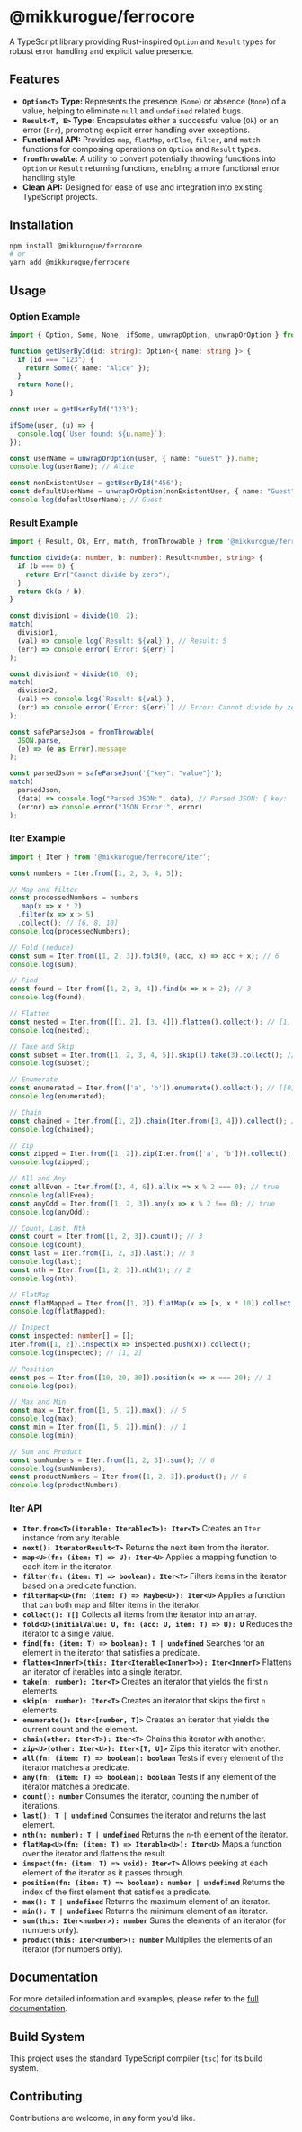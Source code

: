 # @mikkurogue/ferrocore

A TypeScript library providing Rust-inspired `Option` and `Result` types for robust error handling and explicit value presence.

## Features

- **`Option<T>` Type:** Represents the presence (`Some`) or absence (`None`) of a value, helping to eliminate `null` and `undefined` related bugs.
- **`Result<T, E>` Type:** Encapsulates either a successful value (`Ok`) or an error (`Err`), promoting explicit error handling over exceptions.
- **Functional API:** Provides `map`, `flatMap`, `orElse`, `filter`, and `match` functions for composing operations on `Option` and `Result` types.
- **`fromThrowable`:** A utility to convert potentially throwing functions into `Option` or `Result` returning functions, enabling a more functional error handling style.
- **Clean API:** Designed for ease of use and integration into existing TypeScript projects.

## Installation

```bash
npm install @mikkurogue/ferrocore
# or
yarn add @mikkurogue/ferrocore
```

## Usage

### Option Example

```typescript
import { Option, Some, None, ifSome, unwrapOption, unwrapOrOption } from '@mikkurogue/ferrocore/option';

function getUserById(id: string): Option<{ name: string }> {
  if (id === "123") {
    return Some({ name: "Alice" });
  }
  return None();
}

const user = getUserById("123");

ifSome(user, (u) => {
  console.log(`User found: ${u.name}`);
});

const userName = unwrapOrOption(user, { name: "Guest" }).name;
console.log(userName); // Alice

const nonExistentUser = getUserById("456");
const defaultUserName = unwrapOrOption(nonExistentUser, { name: "Guest" }).name;
console.log(defaultUserName); // Guest
```

### Result Example

```typescript
import { Result, Ok, Err, match, fromThrowable } from '@mikkurogue/ferrocore/result';

function divide(a: number, b: number): Result<number, string> {
  if (b === 0) {
    return Err("Cannot divide by zero");
  }
  return Ok(a / b);
}

const division1 = divide(10, 2);
match(
  division1,
  (val) => console.log(`Result: ${val}`), // Result: 5
  (err) => console.error(`Error: ${err}`)
);

const division2 = divide(10, 0);
match(
  division2,
  (val) => console.log(`Result: ${val}`),
  (err) => console.error(`Error: ${err}`) // Error: Cannot divide by zero
);

const safeParseJson = fromThrowable(
  JSON.parse,
  (e) => (e as Error).message
);

const parsedJson = safeParseJson('{"key": "value"}');
match(
  parsedJson,
  (data) => console.log("Parsed JSON:", data), // Parsed JSON: { key: 'value' }
  (error) => console.error("JSON Error:", error)
);
```

### Iter Example

```typescript
import { Iter } from '@mikkurogue/ferrocore/iter';

const numbers = Iter.from([1, 2, 3, 4, 5]);

// Map and filter
const processedNumbers = numbers
  .map(x => x * 2)
  .filter(x => x > 5)
  .collect(); // [6, 8, 10]
console.log(processedNumbers);

// Fold (reduce)
const sum = Iter.from([1, 2, 3]).fold(0, (acc, x) => acc + x); // 6
console.log(sum);

// Find
const found = Iter.from([1, 2, 3, 4]).find(x => x > 2); // 3
console.log(found);

// Flatten
const nested = Iter.from([[1, 2], [3, 4]]).flatten().collect(); // [1, 2, 3, 4]
console.log(nested);

// Take and Skip
const subset = Iter.from([1, 2, 3, 4, 5]).skip(1).take(3).collect(); // [2, 3, 4]
console.log(subset);

// Enumerate
const enumerated = Iter.from(['a', 'b']).enumerate().collect(); // [[0, 'a'], [1, 'b']]
console.log(enumerated);

// Chain
const chained = Iter.from([1, 2]).chain(Iter.from([3, 4])).collect(); // [1, 2, 3, 4]
console.log(chained);

// Zip
const zipped = Iter.from([1, 2]).zip(Iter.from(['a', 'b'])).collect(); // [[1, 'a'], [2, 'b']]
console.log(zipped);

// All and Any
const allEven = Iter.from([2, 4, 6]).all(x => x % 2 === 0); // true
console.log(allEven);
const anyOdd = Iter.from([1, 2, 3]).any(x => x % 2 !== 0); // true
console.log(anyOdd);

// Count, Last, Nth
const count = Iter.from([1, 2, 3]).count(); // 3
console.log(count);
const last = Iter.from([1, 2, 3]).last(); // 3
console.log(last);
const nth = Iter.from([1, 2, 3]).nth(1); // 2
console.log(nth);

// FlatMap
const flatMapped = Iter.from([1, 2]).flatMap(x => [x, x * 10]).collect(); // [1, 10, 2, 20]
console.log(flatMapped);

// Inspect
const inspected: number[] = [];
Iter.from([1, 2]).inspect(x => inspected.push(x)).collect();
console.log(inspected); // [1, 2]

// Position
const pos = Iter.from([10, 20, 30]).position(x => x === 20); // 1
console.log(pos);

// Max and Min
const max = Iter.from([1, 5, 2]).max(); // 5
console.log(max);
const min = Iter.from([1, 5, 2]).min(); // 1
console.log(min);

// Sum and Product
const sumNumbers = Iter.from([1, 2, 3]).sum(); // 6
console.log(sumNumbers);
const productNumbers = Iter.from([1, 2, 3]).product(); // 6
console.log(productNumbers);
```

### Iter API

-   **`Iter.from<T>(iterable: Iterable<T>): Iter<T>`**
    Creates an `Iter` instance from any iterable.
-   **`next(): IteratorResult<T>`**
    Returns the next item from the iterator.
-   **`map<U>(fn: (item: T) => U): Iter<U>`**
    Applies a mapping function to each item in the iterator.
-   **`filter(fn: (item: T) => boolean): Iter<T>`**
    Filters items in the iterator based on a predicate function.
-   **`filterMap<U>(fn: (item: T) => Maybe<U>): Iter<U>`**
    Applies a function that can both map and filter items in the iterator.
-   **`collect(): T[]`**
    Collects all items from the iterator into an array.
-   **`fold<U>(initialValue: U, fn: (acc: U, item: T) => U): U`**
    Reduces the iterator to a single value.
-   **`find(fn: (item: T) => boolean): T | undefined`**
    Searches for an element in the iterator that satisfies a predicate.
-   **`flatten<InnerT>(this: Iter<Iterable<InnerT>>): Iter<InnerT>`**
    Flattens an iterator of iterables into a single iterator.
-   **`take(n: number): Iter<T>`**
    Creates an iterator that yields the first `n` elements.
-   **`skip(n: number): Iter<T>`**
    Creates an iterator that skips the first `n` elements.
-   **`enumerate(): Iter<[number, T]>`**
    Creates an iterator that yields the current count and the element.
-   **`chain(other: Iter<T>): Iter<T>`**
    Chains this iterator with another.
-   **`zip<U>(other: Iter<U>): Iter<[T, U]>`**
    Zips this iterator with another.
-   **`all(fn: (item: T) => boolean): boolean`**
    Tests if every element of the iterator matches a predicate.
-   **`any(fn: (item: T) => boolean): boolean`**
    Tests if any element of the iterator matches a predicate.
-   **`count(): number`**
    Consumes the iterator, counting the number of iterations.
-   **`last(): T | undefined`**
    Consumes the iterator and returns the last element.
-   **`nth(n: number): T | undefined`**
    Returns the `n`-th element of the iterator.
-   **`flatMap<U>(fn: (item: T) => Iterable<U>): Iter<U>`**
    Maps a function over the iterator and flattens the result.
-   **`inspect(fn: (item: T) => void): Iter<T>`**
    Allows peeking at each element of the iterator as it passes through.
-   **`position(fn: (item: T) => boolean): number | undefined`**
    Returns the index of the first element that satisfies a predicate.
-   **`max(): T | undefined`**
    Returns the maximum element of an iterator.
-   **`min(): T | undefined`**
    Returns the minimum element of an iterator.
-   **`sum(this: Iter<number>): number`**
    Sums the elements of an iterator (for numbers only).
-   **`product(this: Iter<number>): number`**
    Multiplies the elements of an iterator (for numbers only).

## Documentation

For more detailed information and examples, please refer to the [full documentation](./docs/README.md).

## Build System

This project uses the standard TypeScript compiler (`tsc`) for its build system.

## Contributing

Contributions are welcome, in any form you'd like.
